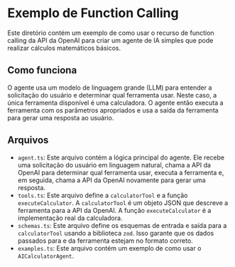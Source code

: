 # Exemplo de Function Calling

Este diretório contém um exemplo de como usar o recurso de function calling da API da OpenAI para criar um agente de IA simples que pode realizar cálculos matemáticos básicos.

## Como funciona

O agente usa um modelo de linguagem grande (LLM) para entender a solicitação do usuário e determinar qual ferramenta usar. Neste caso, a única ferramenta disponível é uma calculadora. O agente então executa a ferramenta com os parâmetros apropriados e usa a saída da ferramenta para gerar uma resposta ao usuário.

## Arquivos

- `agent.ts`: Este arquivo contém a lógica principal do agente. Ele recebe uma solicitação do usuário em linguagem natural, chama a API da OpenAI para determinar qual ferramenta usar, executa a ferramenta e, em seguida, chama a API da OpenAI novamente para gerar uma resposta.
- `tools.ts`: Este arquivo define a `calculatorTool` e a função `executeCalculator`. A `calculatorTool` é um objeto JSON que descreve a ferramenta para a API da OpenAI. A função `executeCalculator` é a implementação real da calculadora.
- `schemas.ts`: Este arquivo define os esquemas de entrada e saída para a `calculatorTool` usando a biblioteca `zod`. Isso garante que os dados passados para e da ferramenta estejam no formato correto.
- `examples.ts`: Este arquivo contém um exemplo de como usar o `AICalculatorAgent`.
